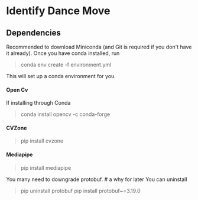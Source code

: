 # Identify Dance Move
## Dependencies

Recommended to download Miniconda (and Git is required if you don't have it already).
Once you have conda installed, run

> conda env create -f environment.yml

This will set up a conda environment for you.

#### Open Cv
If installing through Conda 
> conda install opencv -c conda-forge

#### CVZone
> pip install cvzone

#### Mediapipe
> pip install mediapipe

You many need to downgrade protobuf. # a why for later
You can uninstall
>pip uninstall protobuf
>pip install protobuf~=3.19.0
